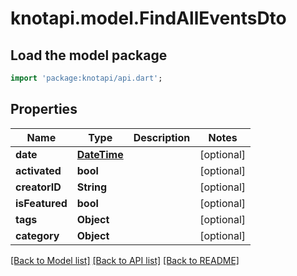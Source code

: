 # knotapi.model.FindAllEventsDto

## Load the model package
```dart
import 'package:knotapi/api.dart';
```

## Properties
Name | Type | Description | Notes
------------ | ------------- | ------------- | -------------
**date** | [**DateTime**](DateTime.md) |  | [optional] 
**activated** | **bool** |  | [optional] 
**creatorID** | **String** |  | [optional] 
**isFeatured** | **bool** |  | [optional] 
**tags** | **Object** |  | [optional] 
**category** | **Object** |  | [optional] 

[[Back to Model list]](../README.md#documentation-for-models) [[Back to API list]](../README.md#documentation-for-api-endpoints) [[Back to README]](../README.md)



